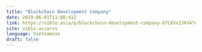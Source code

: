 ```yaml
---
title: "Blockchain Development Company"
date: 2019-06-01T11:08:41Z
link: https://viblo.asia/p/blockchain-development-company-07LKXx1JKV4?utm_medium=RSS&utm_source=news.12bit.vn
site: viblo.asiarss
language: Vietnamese
draft: false
---
```

